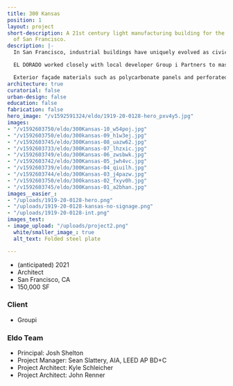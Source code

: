 ```yaml
---
title: 300 Kansas
position: 1
layout: project
short-description: A 21st century light manufacturing building for the emerging economies
  of San Francisco.
description: |-
  In San Francisco, industrial buildings have uniquely evolved as civic places, sites for innovation, and social condensers. This project embraces its light industrial lineage while celebrating the diverse energies and communities of Potrero Hill.

  EL DORADO worked closely with local developer Group i Partners to massage the massing of the building to adhere to San Francisco’s strenuous zoning ordinances. The design pays careful attention to required setbacks, height limits and FAR restrictions without allowing them to dictate a generic building form. At the same time, the building’s striking back-lit north facade and its inviting, elevated public podium make a uniquely welcoming civic statement to the neighborhood.

  Exterior façade materials such as polycarbonate panels and perforated metal let in generous amounts of natural light while massive square windows frame views of the San Francisco Bay and downtown. Artisans will have access to a rooftop garden as well as a direct connection to the neighborhood streetscape from a raised concrete podium.
architecture: true
curatorial: false
urban-design: false
education: false
fabrication: false
hero_image: "/v1592591324/eldo/1919-20-0128-hero_pxv4y5.jpg"
images:
- "/v1592603750/eldo/300Kansas-10_w54poj.jpg"
- "/v1592603750/eldo/300kansas-09_h1w3ej.jpg"
- "/v1592603745/eldo/300Kansas-08_uazw62.jpg"
- "/v1592603733/eldo/300Kansas-07_lhzxic.jpg"
- "/v1592603749/eldo/300Kansas-06_zwsbwk.jpg"
- "/v1592603742/eldo/300Kansas-05_jwh4vc.jpg"
- "/v1592603739/eldo/300Kansas-04_qiuilh.jpg"
- "/v1592603744/eldo/300Kansas-03_j4pazw.jpg"
- "/v1592603750/eldo/300kansas-02_fxyv0h.jpg"
- "/v1592603745/eldo/300Kansas-01_a2bhan.jpg"
images__easier_:
- "/uploads/1919-20-0128-hero.png"
- "/uploads/1919-20-0128-kansas-no-signage.png"
- "/uploads/1919-20-0128-int.png"
images_test:
- image_upload: "/uploads/project2.png"
  white/smaller_image_: true
  alt_text: Folded steel plate

---
```

* (anticipated) 2021
* Architect
* San Francisco, CA
* 150,000 SF

### Client

* Groupi

### Eldo Team

* Principal: Josh Shelton
* Project Manager: Sean Slattery, AIA, LEED AP BD+C
* Project Architect: Kyle Schleicher
* Project Architect: John Renner